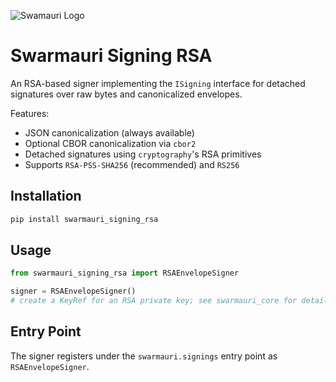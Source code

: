 ![Swamauri Logo](https://res.cloudinary.com/dbjmpekvl/image/upload/v1730099724/Swarmauri-logo-lockup-2048x757_hww01w.png)

# Swarmauri Signing RSA

An RSA-based signer implementing the `ISigning` interface for detached
signatures over raw bytes and canonicalized envelopes.

Features:
- JSON canonicalization (always available)
- Optional CBOR canonicalization via `cbor2`
- Detached signatures using `cryptography`'s RSA primitives
- Supports `RSA-PSS-SHA256` (recommended) and `RS256`

## Installation

```bash
pip install swarmauri_signing_rsa
```

## Usage

```python
from swarmauri_signing_rsa import RSAEnvelopeSigner

signer = RSAEnvelopeSigner()
# create a KeyRef for an RSA private key; see swarmauri_core for details
```

## Entry Point

The signer registers under the `swarmauri.signings` entry point as `RSAEnvelopeSigner`.
